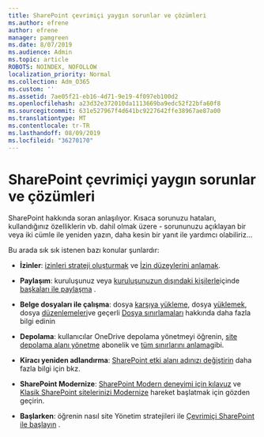 ```yaml
---
title: SharePoint çevrimiçi yaygın sorunlar ve çözümleri
ms.author: efrene
author: efrene
manager: pamgreen
ms.date: 8/07/2019
ms.audience: Admin
ms.topic: article
ROBOTS: NOINDEX, NOFOLLOW
localization_priority: Normal
ms.collection: Adm_O365
ms.custom: ''
ms.assetid: 7ae05f21-eb16-4d71-9e19-4f097eb100d2
ms.openlocfilehash: a23d32e372010da1113669ba9edc52f22bfa60f8
ms.sourcegitcommit: 631e527967f4d641bc9227642ffe38967ae87a00
ms.translationtype: MT
ms.contentlocale: tr-TR
ms.lasthandoff: 08/09/2019
ms.locfileid: "36270170"
---
```

# <a name="sharepoint-online-common-issues-and-resolutions"></a>SharePoint çevrimiçi yaygın sorunlar ve çözümleri

SharePoint hakkında soran anlaşılıyor. Kısaca sorunuzu hataları, kullandığınız özelliklerin vb. dahil olmak üzere - sorununuzu açıklayan bir veya iki cümle ile yeniden yazın, daha kesin bir yanıt ile yardımcı olabiliriz... 

Bu arada sık sık istenen bazı konular şunlardır:





- **İzinler**: [izinleri strateji oluşturmak](https://docs.microsoft.com/sharepoint/default-sharepoint-groups) ve [İzin düzeylerini anlamak](https://docs.microsoft.com/sharepoint/understanding-permission-levels).

- **Paylaşım**: kuruluşunuz veya [kuruluşunuzun dışındaki kişilerle](https://docs.microsoft.com/sharepoint/external-sharing-overview)içinde [başkaları ile paylaşma](https://docs.microsoft.com/sharepoint/default-sharepoint-groups) .

- **Belge dosyaları ile çalışma**: dosya [karşıya yükleme](https://support.office.com/article/Upload-a-folder-or-files-to-a-document-library-eb18fcba-c953-4d45-8d90-8da66edeacdb), dosya [yüklemek](https://support.office.com/article/Download-files-and-folders-from-OneDrive-or-SharePoint-5c7397b7-19c7-4893-84fe-d02e8fa5df05), dosya [düzenlemeleri](https://support.office.com/article/Edit-a-document-in-a-document-library-02d8497f-1c13-4114-949a-b8466f639b07)ve geçerli [Dosya sınırlamaları](https://support.office.com/article/invalid-file-names-and-file-types-in-onedrive-onedrive-for-business-and-sharepoint-64883a5d-228e-48f5-b3d2-eb39e07630fa?ui=en-US&amp;rs=en-US&amp;ad=US) hakkında daha fazla bilgi edinin

- **Depolama**: kullanıcılar OneDrive depolama yönetmeyi öğrenin</a>, [site depolama alanı yönetme](https://docs.microsoft.com/sharepoint/manage-site-collection-storage-limits) abonelik ve [tüm sınırlarını anlama](https://docs.microsoft.com/office365/servicedescriptions/sharepoint-online-service-description/sharepoint-online-limits)gibi.

- **Kiracı yeniden adlandırma**: [SharePoint etki alanı adınızı değiştirin](https://docs.microsoft.com/sharepoint/change-your-sharepoint-domain-name) daha fazla bilgi için bkz.

- **SharePoint Modernize**: [SharePoint Modern deneyimi için kılavuz](https://docs.microsoft.com/sharepoint/guide-to-sharepoint-modern-experience) ve [Klasik SharePoint sitelerinizi Modernize](https://docs.microsoft.com/sharepoint/dev/transform/modernize-classic-sites) hareket başlatmak için gözden geçirin.

- **Başlarken**: öğrenin nasıl site Yönetim stratejileri ile [Çevrimiçi SharePoint ile başlayın](https://docs.microsoft.com/sharepoint/introduction) .